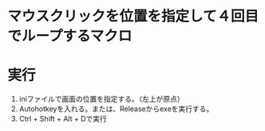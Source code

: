 # マウスクリックを位置を指定して４回目でループするマクロ
# 実行
1. iniファイルで画面の位置を指定する。（左上が原点）
1. Autohotkeyを入れる。または、Releaseからexeを実行する。
1. Ctrl + Shift + Alt + Dで実行
